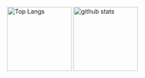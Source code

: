 <p align="left"> 
  <img alt="Top Langs" height="150px" src="https://github-readme-stats.vercel.app/api/top-langs/?username=chikachan0522&layout=compact&show_icons=true" />
  <img alt="github stats" height="150px" src="https://github-readme-stats.vercel.app/api?username=chikachan0522&show_icons=ture" />
</p>
